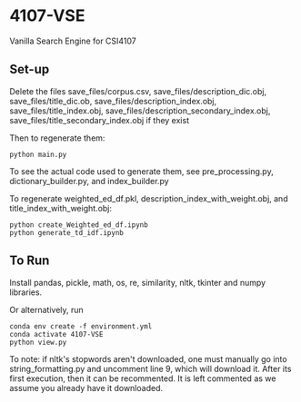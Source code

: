 # 4107-VSE
Vanilla Search Engine for CSI4107

## Set-up

Delete the files save_files/corpus.csv, save_files/description_dic.obj, save_files/title_dic.ob,
save_files/description_index.obj, save_files/title_index.obj, save_files/description_secondary_index.obj, save_files/title_secondary_index.obj if they exist

Then to regenerate them:
```
python main.py
``` 

To see the actual code used to generate them, see pre_processing.py, dictionary_builder.py, and index_builder.py 

To regenerate weighted_ed_df.pkl, description_index_with_weight.obj, and title_index_with_weight.obj:

```
python create_Weighted_ed_df.ipynb
python generate_td_idf.ipynb
```

## To Run

Install pandas, pickle, math, os, re, similarity, nltk, tkinter and numpy libraries. 

Or alternatively, run 
```
conda env create -f environment.yml
conda activate 4107-VSE
python view.py
```

To note: if nltk's stopwords aren't downloaded, one must manually go into string_formatting.py and uncomment line 9, which will download it. After its first execution, then it can be recommented. It is left commented as we assume you already have it downloaded.